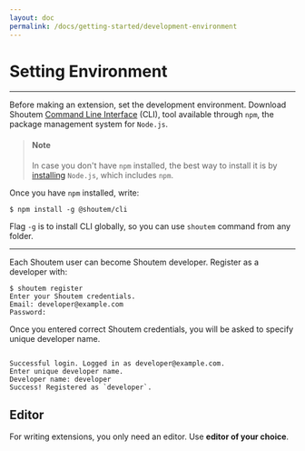 ```yaml
---
layout: doc
permalink: /docs/getting-started/development-environment
---
```


# Setting Environment
<hr />

Before making an extension, set the development environment. Download Shoutem [Command Line Interface](https://www.npmjs.com/package/@shoutem/cli) (CLI), tool available through `npm`, the package management system for `Node.js`.

> #### Note
> In case you don't have `npm` installed, the best way to install it is by [installing](https://nodejs.org/en/download/) `Node.js`, which includes `npm`.

Once you have `npm` installed, write:

```ShellSession
$ npm install -g @shoutem/cli
``` 

Flag ```-g``` is to install CLI globally, so you can use `shoutem` command from any folder.

<hr />

Each Shoutem user can become Shoutem developer. Register as a developer with:

```ShellSession
$ shoutem register
Enter your Shoutem credentials.
Email: developer@example.com
Password:
```

Once you entered correct Shoutem credentials, you will be asked to specify unique developer name.

```ShellSession

Successful login. Logged in as developer@example.com.
Enter unique developer name.
Developer name: developer
Success! Registered as `developer`.
```

## Editor
For writing extensions, you only need an editor. Use **editor of your choice**.
